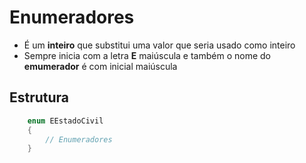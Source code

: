 # Enumeradores
- É um **inteiro** que substitui uma valor que seria usado como inteiro
- Sempre inicia com a letra **E** maiúscula e também o nome do **emumerador** é com inicial maiúscula
## Estrutura
```cs
    enum EEstadoCivil
    {
        // Enumeradores
    }
```